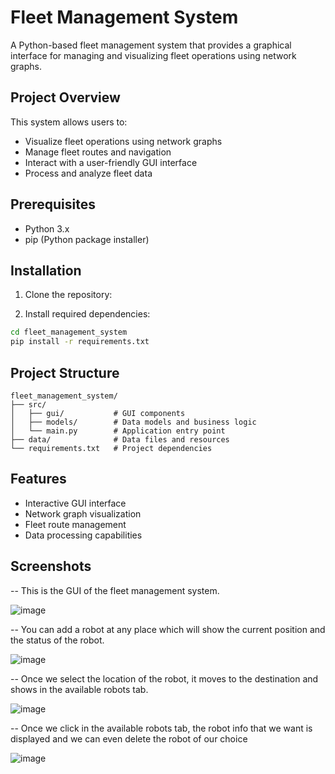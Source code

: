 # Fleet Management System

A Python-based fleet management system that provides a graphical interface for managing and visualizing fleet operations using network graphs.

## Project Overview

This system allows users to:

- Visualize fleet operations using network graphs
- Manage fleet routes and navigation
- Interact with a user-friendly GUI interface
- Process and analyze fleet data

## Prerequisites

- Python 3.x
- pip (Python package installer)

## Installation

1. Clone the repository:

3. Install required dependencies:

```bash
cd fleet_management_system
pip install -r requirements.txt
```

## Project Structure

```
fleet_management_system/
├── src/
│   ├── gui/           # GUI components
│   ├── models/        # Data models and business logic
│   └── main.py        # Application entry point
├── data/              # Data files and resources
└── requirements.txt   # Project dependencies
```

## Features

- Interactive GUI interface
- Network graph visualization
- Fleet route management
- Data processing capabilities

## Screenshots
-- This is the GUI of the fleet management system.

![image](https://github.com/user-attachments/assets/f14adac9-6d90-4f66-8460-05fc730cc1c1)

-- You can add a robot at any place which will show the current position and the status of the robot.

![image](https://github.com/user-attachments/assets/4110cba3-d0ae-40cb-82a9-d853d18e0b95)

-- Once we select the location of the robot, it moves to the destination and shows in the available robots tab.

![image](https://github.com/user-attachments/assets/f6a5f7b1-e194-4af9-8ae9-34cc62c71b4a)


-- Once we click in the available robots tab, the robot info that we want is displayed and we can even delete the robot of our choice

![image](https://github.com/user-attachments/assets/db330f91-8e59-483f-99ba-18092111b5dc)
